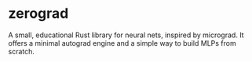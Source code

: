 # zerograd
A small, educational Rust library for neural nets, inspired by micrograd. It offers a minimal autograd engine and a simple way to build MLPs from scratch.
